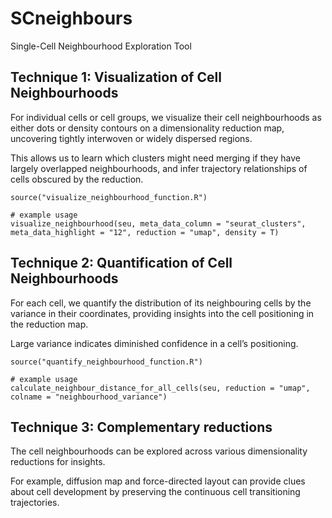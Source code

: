 # SCneighbours
Single-Cell Neighbourhood Exploration Tool 

## Technique 1: Visualization of Cell Neighbourhoods

For individual cells or cell groups, we visualize their cell neighbourhoods as either dots or density contours on a dimensionality reduction map, uncovering tightly interwoven or widely dispersed regions. 

This allows us to learn which clusters might need merging if they have largely overlapped neighbourhoods, and infer trajectory relationships of cells obscured by the reduction.
```
source("visualize_neighbourhood_function.R")

# example usage
visualize_neighbourhood(seu, meta_data_column = "seurat_clusters", meta_data_highlight = "12", reduction = "umap", density = T)
```

## Technique 2: Quantification of Cell Neighbourhoods

For each cell, we quantify the distribution of its neighbouring cells by the variance in their coordinates, providing insights into the cell positioning in the reduction map. 

Large variance indicates diminished confidence in a cell’s positioning.

```
source("quantify_neighbourhood_function.R")

# example usage
calculate_neighbour_distance_for_all_cells(seu, reduction = "umap", colname = "neighbourhood_variance")
```

## Technique 3: Complementary reductions

The cell neighbourhoods can be explored across various dimensionality reductions for insights. 

For example, diffusion map and force-directed layout can provide clues about cell development by preserving the continuous cell transitioning trajectories.

